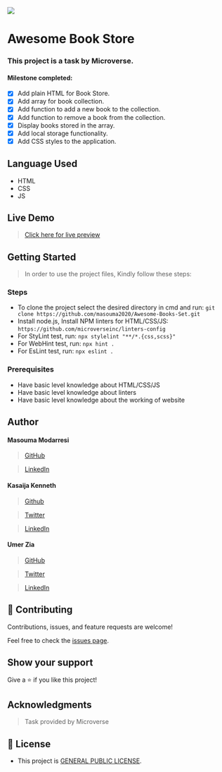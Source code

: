 ![](https://img.shields.io/badge/Microverse-blueviolet)

# Awesome Book Store

### This project is a task by Microverse.

#### Milestone completed:

- [x] Add plain HTML for Book Store.
- [x] Add array for book collection.
- [x] Add function to add a new book to the collection.
- [x] Add function to remove a book from the collection.
- [x] Display books stored in the array.
- [x] Add local storage functionality.
- [x] Add CSS styles to the application.

## Language Used

- HTML
- CSS
- JS

## Live Demo
> [Click here for live preview](https://umerzia.github.io/Awesome-books/)


## Getting Started

> In order to use the project files, Kindly follow these steps:

### Steps

- To clone the project select the desired directory in cmd and run: `git clone https://github.com/masouma2020/Awesome-Books-Set.git`
- Install node.js, Install NPM linters for HTML/CSS/JS: `https://github.com/microverseinc/linters-config`
- For StyLint test, run: `npx stylelint "**/*.{css,scss}"`
- For WebHint test, run: `npx hint .`
- For EsLint test, run: `npx eslint .`

### Prerequisites

- Have basic level knowledge about HTML/CSS/JS
- Have basic level knowledge about linters
- Have basic level knowledge about the working of website

## Author

#### Masouma Modarresi

> [GitHub](https://github.com/masouma2020)

> [LinkedIn](https://www.linkedin.com/in/masouma-m-9572a41b5/)

#### Kasaija Kenneth

> [Github](https://github.com/Kasaija-Kenneth)

> [Twitter](https://twitter.com/@kenn_ug)

> [LinkedIn](https://linkedin.com/in/kenneth-k-310722234)

#### Umer Zia

> [GitHub](https://github.com/UmerZia)

> [Twitter](https://twitter.com/InfinusDesign)

> [LinkedIn](https://linkedin.com/in/umer-zia-30906a183/)

## 🤝 Contributing

Contributions, issues, and feature requests are welcome!

Feel free to check the [issues page](https://github.com/UmerZia/Awesome-books/issues).

## Show your support

Give a ⭐ if you like this project!

## Acknowledgments

> Task provided by Microverse

## 📝 License

- This project is [GENERAL PUBLIC LICENSE](https://github.com/UmerZia/Awesome-books/blob/plain-js/LICENSE).